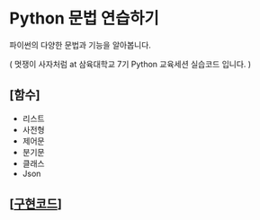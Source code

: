 # Python 문법 연습하기
파이썬의 다양한 문법과 기능을 알아봅니다.

( 멋쟁이 사자처럼 at 삼육대학교 7기 Python 교육세션 실습코드 입니다. )

## [함수]

- 리스트
- 사전형
- 제어문
- 분기문
- 클래스
- Json

## [[구현코드]('./exam')]